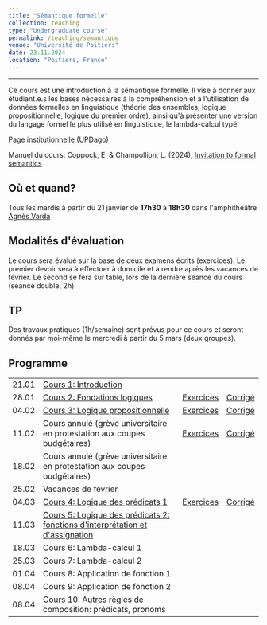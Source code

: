 ```yaml
---
title: "Sémantique formelle"
collection: teaching
type: "Undergraduate course"
permalink: /teaching/semantique
venue: "Université de Poitiers"
date: 23.11.2024
location: "Poitiers, France"
---
```


-----------------------------------------------------------------------------------------------

Ce cours est une introduction à la sémantique formelle. Il vise à donner aux étudiant.e.s les bases nécessaires à la compréhension et à l'utilisation de données formelles en linguistique (théorie des ensembles, logique propositionnelle, logique du premier ordre), ainsi qu'à présenter une version du langage formel le plus utilisé en linguistique, le lambda-calcul typé.

[Page institutionnelle (UPDago)](https://updago.univ-poitiers.fr/course/view.php?id=8422)

Manuel du cours: Coppock, E. & Champollion, L. (2024), [Invitation to formal semantics](https://eecoppock.info/bootcamp/semantics-boot-camp.pdf)

## Où et quand?
Tous les mardis à partir du 21 janvier de **17h30** à **18h30** dans l'amphithéâtre [Agnès Varda](https://www.youtube.com/watch?v=sRR0_VJFqwg)


## Modalités d'évaluation
Le cours sera évalué sur la base de deux examens écrits (exercices). Le premier devoir sera à effectuer à domicile et à rendre après les vacances de février. Le second se fera sur table, lors de la dernière séance du cours (séance double, 2h).

## TP
Des travaux pratiques (1h/semaine) sont prévus pour ce cours et seront donnés par moi-même le mercredi à partir du 5 mars (deux groupes).



## Programme

|   |                  |  |  |
|---|------------------|--|---
| 21.01 | [Cours 1: Introduction](./semantique/cours/Sem_1_Intro.pdf)     | |
| 28.01 | [Cours 2: Fondations logiques](./semantique/cours/Sem_2_Fondations.pdf) | [Exercices](/semantique/exercices/Ex1/)  | [Corrigé](/semantique/exercices/Ex1_Corr/)
| 04.02 | [Cours 3: Logique propositionnelle](./semantique/cours/Sem_3_LP.pdf)     | [Exercices](/semantique/exercices/Ex2/) | [Corrigé](/semantique/exercices/Ex2_Corr/)
| 11.02 | Cours annulé (grève universitaire en protestation aux coupes budgétaires)      | [Exercices](/semantique/exercices/Ex3/) | [Corrigé](/semantique/exercices/Ex3_Corr/)
| 18.02 | Cours annulé (grève universitaire en protestation aux coupes budgétaires)   | |
| 25.02 | Vacances de février     |  |
| 04.03 | [Cours 4: Logique des prédicats 1](./semantique/cours/Sem_4_LPred.pdf) | [Exercices](/semantique/exercices/Ex4/) | [Corrigé](/semantique/exercices/Ex4_Corr/)
| 11.03 | [Cours 5: Logique des prédicats 2: fonctions d'interprétation et d'assignation](./semantique/cours/Sem_5_LPred2.pdf) |  |
| 18.03 | Cours 6: Lambda-calcul 1 |  |
| 25.03 | Cours 7: Lambda-calcul 2  |  |
| 01.04 | Cours 8: Application de fonction 1  |  |
| 08.04 | Cours 9: Application de fonction 2  |  |
| 08.04 | Cours 10: Autres règles de composition: prédicats, pronoms  |   |
